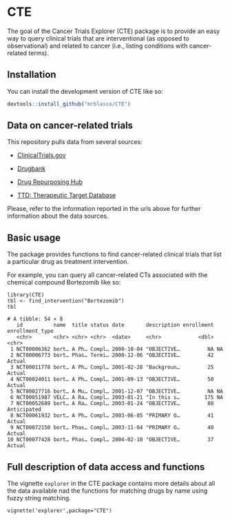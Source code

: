 # CTE

<!-- badges: start -->
<!-- badges: end -->

The goal of the Cancer Trials Explorer (CTE) package is to provide an easy way to query clinical trials that are interventional (as opposed to observational) and related to cancer (i.e., listing conditions with cancer-related terms). 

## Installation

You can install the development version of CTE like so:

``` r
devtools::install_github("mrblasco/CTE")
```

## Data on cancer-related trials

This repository pulls data from several sources:

- [ClinicalTrials.gov](https://clinicaltrials.gov)

- [Drugbank](https://go.drugbank.com)

- [Drug Repurposing Hub](https://www.broadinstitute.org/drug-repurposing-hub)

- [TTD: Therapeutic Target Database](https://www.ncbi.nlm.nih.gov/pmc/articles/PMC99057/)

Please, refer to the information reported in the urls above for further information about the data sources. 

## Basic usage

The package provides functions to find cancer-related clinical trials that list a particular drug as treatment intervention. 

For example, you can query all cancer-related CTs associated with the chemical compound Bortezomib like so: 

```{r}
library(CTE)
tbl <- find_intervention("Bortezomib")
tbl
```

```
# A tibble: 54 × 8
   id          name  title status date       description enrollment enrollment_type
   <chr>       <chr> <chr> <chr>  <date>     <chr>            <dbl> <chr>          
 1 NCT00006362 bort… A Ph… Compl… 2000-10-04 "OBJECTIVE…         NA NA             
 2 NCT00006773 bort… Phas… Termi… 2000-12-06 "OBJECTIVE…         42 Actual         
 3 NCT00011778 bort… A Ph… Compl… 2001-02-28 "Backgroun…         25 Actual         
 4 NCT00024011 bort… A Ph… Compl… 2001-09-13 "OBJECTIVE…         50 Actual         
 5 NCT00027716 bort… A Mu… Compl… 2001-12-07 "OBJECTIVE…         NA NA             
 6 NCT00051987 VELC… A Ra… Compl… 2003-01-21 "In this s…        175 NA             
 7 NCT00052689 bort… A Ra… Compl… 2003-01-24 "OBJECTIVE…         88 Anticipated    
 8 NCT00061932 bort… A Ph… Compl… 2003-06-05 "PRIMARY O…         41 Actual         
 9 NCT00072150 bort… Phas… Compl… 2003-11-04 "PRIMARY O…         40 Actual         
10 NCT00077428 bort… Phas… Compl… 2004-02-10 "OBJECTIVE…         37 Actual   
```

## Full description of data access and functions

The vignette `explorer` in the CTE package contains more details about all the data available nad the functions for matching drugs by name using fuzzy string matching. 

```{r}
vignette('explorer',package="CTE")
```




